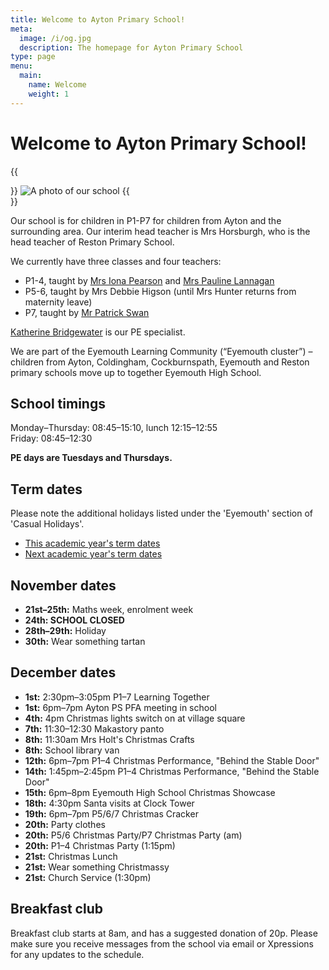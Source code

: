```yaml
---
title: Welcome to Ayton Primary School!
meta:
  image: /i/og.jpg
  description: The homepage for Ayton Primary School
type: page
menu:
  main:
    name: Welcome
    weight: 1
---
```


# Welcome to Ayton Primary School!

{{<aside side="center">}}
![A photo of our school](/i/school.jpg)
{{</aside>}}

Our school is for children in P1-P7 for children from Ayton and the surrounding area. Our interim head teacher is Mrs Horsburgh, who is the head teacher of Reston Primary School.

We currently have three classes and four teachers:

* P1-4, taught by [Mrs Iona Pearson](mailto:gw22pearsoniona@glow.sch.uk) and [Mrs Pauline Lannagan](mailto:gw17lannaganpauline@glow.sch.uk)
* P5-6, taught by Mrs Debbie Higson (until Mrs Hunter returns from maternity leave)
* P7, taught by [Mr Patrick Swan](mailto:gw19swanpatrick@glow.sch.uk)

[Katherine Bridgewater](mailto:gw09bridgewaterkathe@glow.sch.uk) is our PE specialist.

We are part of the Eyemouth Learning Community (“Eyemouth cluster”) – children from Ayton, Coldingham, Cockburnspath, Eyemouth and Reston primary schools move up to together Eyemouth High School.


## School timings

Monday–Thursday: 08:45–15:10, lunch 12:15–12:55  
Friday: 08:45–12:30

**PE days are Tuesdays and Thursdays.**


## Term dates

Please note the additional holidays listed under the 'Eyemouth' section of 'Casual Holidays'.

* [This academic year's term dates](https://www.scotborders.gov.uk/info/20009/schools_and_learning/621/term_holiday_and_closure_dates/2)
* [Next academic year's term dates](https://www.scotborders.gov.uk/info/20009/schools_and_learning/621/term_holiday_and_closure_dates/3)


## November dates

* **21st–25th:** Maths week, enrolment week
* **24th: SCHOOL CLOSED**
* **28th–29th:** Holiday
* **30th:** Wear something tartan

## December dates

* **1st:** 2:30pm–3:05pm P1–7 Learning Together
* **1st:** 6pm–7pm Ayton PS PFA meeting in school
* **4th:** 4pm Christmas lights switch on at village square
* **7th:** 11:30–12:30 Makastory panto
* **8th:** 11:30am Mrs Holt's Christmas Crafts
* **8th:** School library van
* **12th:** 6pm–7pm P1–4 Christmas Performance, "Behind the Stable Door"
* **14th:** 1:45pm–2:45pm P1–4 Christmas Performance, "Behind the Stable Door"
* **15th:** 6pm–8pm Eyemouth High School Christmas Showcase
* **18th:** 4:30pm Santa visits at Clock Tower
* **19th:** 6pm–7pm P5/6/7 Christmas Cracker
* **20th:** Party clothes
* **20th:** P5/6 Christmas Party/P7 Christmas Party (am)
* **20th:** P1–4 Christmas Party (1:15pm)
* **21st:** Christmas Lunch
* **21st:** Wear something Christmassy
* **21st:** Church Service (1:30pm)


## Breakfast club

Breakfast club starts at 8am, and has a suggested donation of 20p. Please make sure you receive messages from the school via email or Xpressions for any updates to the schedule.
